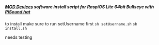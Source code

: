 ##### [MOD Devices](https://moddevices.com/) software install script for RaspiOS Lite 64bit Bullseye with [PiSound hat](https://blokas.io/pisound/)



to install make sure to run setUsername first
```sh setUsername.sh```
```sh install.sh```

 needs testing 